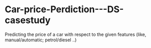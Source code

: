 # Car-price-Perdiction---DS-casestudy

Predicting the price of a car with respect to the given features (like, manual/automatic; petrol/diesel ..)
